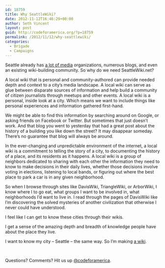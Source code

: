 ```yaml
---
id: 18759
title: Why SeattleWiki?
date: 2012-11-12T16:46:29+00:00
author: Seth Vincent
layout: post
guid: http://codeforamerica.org/?p=18759
permalink: /2012/11/12/why-seattlewiki/
categories:
  - Brigade
  - Campaigns
---
```

Seattle already has [a lot of media](http://seattlewiki.net/Media) organizations, numerous blogs, and even an existing wiki-building community. So why do we need SeattleWiki.net?

A local wiki that is personal and community-authored can provide needed depth and context to a city&#8217;s media landscape. A local wiki can serve as glue between disparate sources of information and help build a community of citizen journalists through meetups and other events. A local wiki is a personal, inside look at a city. Which means we want to include things like personal experiences and information gathered first-hand.

We might be able to find this information by searching around on Google, or asking friends on Facebook or Twitter. But sometimes that just doesn’t work. And that blog you went to yesterday that had a great post about the history of a building you like down the street? It may disappear someday. There’s no guarantee that blog will always be around.

In the ever-changing and unpredictable environment of the internet, a local wiki is a commitment to telling the story of a city, to documenting the history of a place, and its residents as it happens. A local wiki is a group of neighbors dedicated to sharing with each other the information they need to know to make decisions in their daily lives, whether those decisions involve voting in elections, listening to local bands, or figuring out where the best place to park a car is in any given neighborhood.

So when I browse through sites like DavisWiki, TriangleWiki, or ArborWiki, I know where I to go eat, what groups I want to be involved in, what neighborhoods I&#8217;d want to live in. I read through the pages of DavisWiki like I’m discovering the solved mysteries of another civilization that otherwise I never could have understood.

I feel like I can get to know these cities through their wikis.

I get a sense of the amazing depth and breadth of knowledge people have about the place they live.

I want to know my city – Seattle – the same way. So I’m making [a wiki](http://seattlewiki.net/).

&nbsp;

Questions? Comments? Hit us up <a href="http://twitter.com/codeforamerica" target="_blank">@codeforamerica</a>.